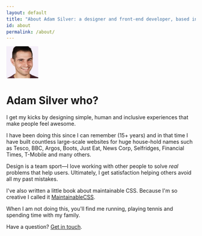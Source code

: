 ```yaml
---
layout: default
title: "About Adam Silver: a designer and front-end developer, based in London, England."
id: about
permalink: /about/
---
```


<div class="face">
  	<img src="/assets/img/adam2.jpg" alt="Adam Photo" width="85" height="85">
</div>

# Adam Silver who?

I get my kicks by designing simple, human and inclusive experiences that make people feel awesome.

I have been doing this since I can remember (15+ years) and in that time I have built countless large-scale websites for huge house-hold names such as Tesco, BBC, Argos, Boots, Just Eat, News Corp, Selfridges, Financial Times, T-Mobile and many others.

Design is a team sport&mdash;I love working with other people to solve *real* problems that help users. Ultimately, I get satisfaction helping others avoid all my past mistakes.

I've also written a little book about maintainable CSS. Because I'm so creative I called it [MaintainableCSS](http://maintainablecss.com).

When I am not doing this, you'll find me running, playing tennis and spending time with my family.

Have a question? [Get in touch](mailto:adam@adamsilver.io).